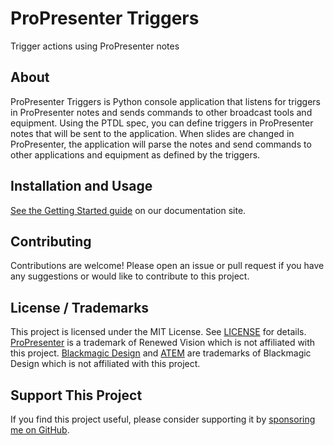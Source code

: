 # ProPresenter Triggers
Trigger actions using ProPresenter notes

## About
ProPresenter Triggers is Python console application that listens for triggers in ProPresenter notes and sends commands to other broadcast tools and equipment. Using the PTDL spec, you can define triggers in ProPresenter notes that will be sent to the application. When slides are changed in ProPresenter, the application will parse the notes and send commands to other applications and equipment as defined by the triggers.

## Installation and Usage
[See the Getting Started guide](https://propresenter-triggers.pages.dev/getting-started) on our documentation site.

## Contributing
Contributions are welcome! Please open an issue or pull request if you have any suggestions or would like to contribute to this project.

## License / Trademarks
This project is licensed under the MIT License. See [LICENSE](LICENSE) for details.
[ProPresenter](https://renewedvision.com/propresenter/) is a trademark of Renewed Vision which is not affiliated with this project.
[Blackmagic Design](https://www.blackmagicdesign.com/) and [ATEM](https://www.blackmagicdesign.com/products/atemmini) are trademarks of Blackmagic Design which is not affiliated with this project.

## Support This Project
If you find this project useful, please consider supporting it by [sponsoring me on GitHub](https://github.com/sponsors/mackenly).